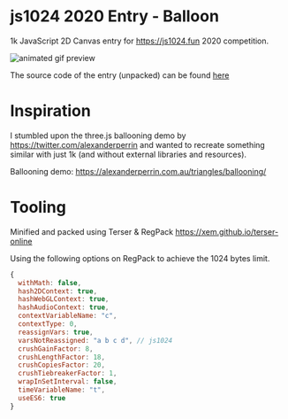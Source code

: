 # js1024 2020 Entry - Balloon

1k JavaScript 2D Canvas entry for https://js1024.fun 2020 competition.

![animated gif preview](./img/js1024_square.gif)

The source code of the entry (unpacked) can be found [here](./demo.js)

# Inspiration
I stumbled upon the three.js ballooning demo by https://twitter.com/alexanderperrin and wanted to recreate something similar with just 1k (and without external libraries and resources).

Ballooning demo: https://alexanderperrin.com.au/triangles/ballooning/

# Tooling
Minified and packed using Terser & RegPack https://xem.github.io/terser-online

Using the following options on RegPack to achieve the 1024 bytes limit.

```javascript
{
  withMath: false,
  hash2DContext: true,
  hashWebGLContext: true,
  hashAudioContext: true,
  contextVariableName: "c",
  contextType: 0,
  reassignVars: true,
  varsNotReassigned: "a b c d", // js1024
  crushGainFactor: 8,
  crushLengthFactor: 18,
  crushCopiesFactor: 20,
  crushTiebreakerFactor: 1,
  wrapInSetInterval: false,
  timeVariableName: "t",
  useES6: true
}
```
